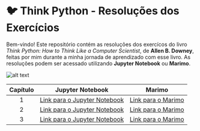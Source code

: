 # 🐦 Think Python - Resoluções dos Exercícios
Bem-vindo! Este repositório contém as resoluções dos exercícos do livro *Think Python: How to Think Like a Computer Scientist*, de **Allen B. Downey**, feitas por mim durante a minha jornada de aprendizado com esse livro. As resoluções podem ser acessado utilizando **Jupyter Notebook** ou **Marimo**. 

![alt text](book_image.jpg)

| Capítulo     | Jupyter Notebook      | Marimo       |
|:------------:|:---------------------:|:------------:|
|   1          | [Link para o Jupyter Notebook](https://github.com/marcosnevary/think-python/blob/main/capitulo-1/capitulo_1.ipynb) | [Link para o Marimo](https://static.marimo.app/static/capitulo-1-u20f) |
|   2          | [Link para o Jupyter Notebook](https://github.com/marcosnevary/think-python/blob/main/capitulo-2/capitulo_2.ipynb) | [Link para o Marimo](https://static.marimo.app/static/capitulo-2-0594) |
|   3          | [Link para o Jupyter Notebook](https://github.com/marcosnevary/think-python/blob/main/capitulo-3/capitulo_3.ipynb) | [Link para o Marimo](https://static.marimo.app/static/capitulo-3-e6h6) |
